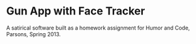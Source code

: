 # Gun App with Face Tracker

A satirical software built as a homework assignment for Humor and Code, Parsons, Spring 2013.